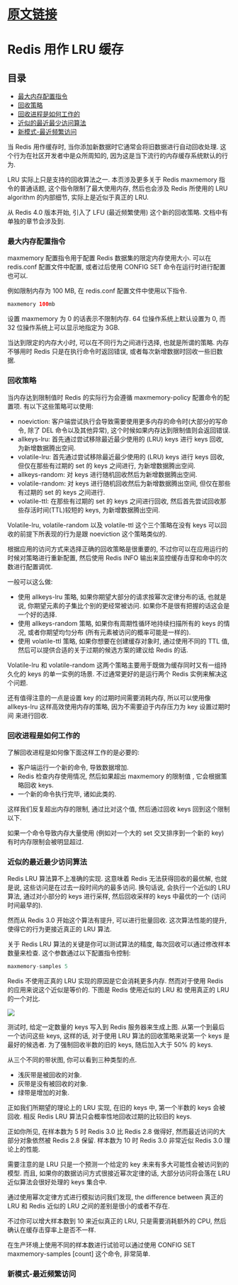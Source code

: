 # [原文链接](https://redis.io/topics/lru-cache#using-redis-as-an-lru-cache)

# Redis 用作 LRU 缓存
## 目录
* [最大内存配置指令](#最大内存配置指令)
* [回收策略](#回收策略)
* [回收进程是如何工作的](#回收进程是如何工作的)
* [近似的最近最少访问算法](#近似的最近最少访问算法)
* [新模式-最近频繁访问](#新模式-最近频繁访问)

当 Redis 用作缓存时, 当你添加新数据时它通常会将旧数据进行自动回收处理. 这个行为在社区开发者中是众所周知的, 因为这是当下流行的内存缓存系统默认的行为.

LRU 实际上只是支持的回收算法之一. 本页涉及更多关于 Redis maxmemory 指令的普通话题, 这个指令限制了最大使用内存, 然后也会涉及 Redis 所使用的 LRU algorithm 的内部细节, 实际上是近似于真正的 LRU.

从 Redis 4.0 版本开始, 引入了 LFU (最近频繁使用) 这个新的回收策略. 文档中有单独的章节会涉及到.

### 最大内存配置指令
maxmemory 配置指令用于配置 Redis 数据集的限定内存使用大小. 可以在 redis.conf 配置文件中配置, 或者过后使用 CONFIG SET 命令在运行时进行配置也可以.

例如限制内存为 100 MB, 在 redis.conf 配置文件中使用以下指令.
```Java
maxmemory 100mb
```

设置 maxmemory 为 0 的话表示不限制内存. 64 位操作系统上默认设置为 0, 而 32 位操作系统上可以显示地指定为 3GB.

当达到限定的内存大小时, 可以在不同行为之间进行选择, 也就是所谓的策略. 内存不够用时 Redis 只是在执行命令时返回错误, 或者每次新增数据时回收一些旧数据.

### 回收策略
当内存达到限制值时 Redis 的实际行为会遵循 maxmemory-policy 配置命令的配置项.
有以下这些策略可以使用:
* noeviction: 客户端尝试执行会导致需要使用更多内存的命令时(大部分的写命令, 除了 DEL 命令以及其他异常), 这个时候如果内存达到限制值则会返回错误.
* allkeys-lru: 首先通过尝试移除最近最少使用的 (LRU) keys 进行 keys 回收, 为新增数据腾出空间.
* volatile-lru: 首先通过尝试移除最近最少使用的 (LRU) keys 进行 keys 回收, 但仅在那些有过期的 set 的 keys 之间进行, 为新增数据腾出空间.
* allkeys-random: 对 keys 进行随机回收然后为新增数据腾出空间.
* volatile-random: 对 keys 进行随机回收然后为新增数据腾出空间, 但仅在那些有过期的 set 的 keys 之间进行.
* volatile-ttl: 在那些有过期的 set 的 keys 之间进行回收, 然后首先尝试回收那些存活时间(TTL)较短的 keys, 为新增数据腾出空间.

Volatile-lru, volatile-random 以及 volatile-ttl 这个三个策略在没有 keys 可以回收的前提下所表现的行为是跟 noeviction 这个策略类似的.

根据应用的访问方式来选择正确的回收策略是很重要的, 不过你可以在应用运行的时候对策略进行重新配置, 然后使用 Redis INFO 输出来监控缓存击穿和命中的次数进行配置调优.

一般可以这么做:

* 使用 allkeys-lru 策略, 如果你期望大部分的请求按幂次定律分布的话, 也就是说, 你期望元素的子集比个别的更经常被访问. 如果你不是很有把握的话这会是一个好的选择.
* 使用 allkeys-random 策略, 如果你有周期性循环地持续扫描所有的 keys 的情况, 或者你期望均匀分布 (所有元素被访问的概率可能是一样的).
* 使用 volatile-ttl 策略, 如果你想要在创建缓存对象时, 通过使用不同的 TTL 值, 然后可以提供合适的关于过期的候选方案的建议给 Redis 的话.

Volatile-lru 和 volatile-random 这两个策略主要用于既做为缓存同时又有一组持久化的 keys 的单一实例的场景. 不过通常更好的是运行两个 Redis 实例来解决这个问题.

还有值得注意的一点是设置 key 的过期时间需要消耗内存, 所以可以使用像 allkeys-lru 这样高效使用内存的策略, 因为不需要迫于内存压力为 key 设置过期时间 来进行回收.

### 回收进程是如何工作的
了解回收进程是如何像下面这样工作的是必要的:

* 客户端运行一个新的命令, 导致数据增加.
* Redis 检查内存使用情况, 然后如果超出 maxmemory 的限制值 , 它会根据策略回收 keys.
* 一个新的命令执行完毕, 诸如此类的.

这样我们反复超出内存的限制, 通过比对这个值, 然后通过回收 keys 回到这个限制以下.

如果一个命令导致内存大量使用 (例如对一个大的 set 交叉排序到一个新的 key) 有时内存限制会被明显超过.

### 近似的最近最少访问算法
Redis LRU 算法算不上准确的实现. 这意味着 Redis 无法获得回收的最优解, 也就是说, 这些访问是在过去一段时间内的最多访问. 换句话说, 会执行一个近似的 LRU 算法, 通过对小部分的 keys 进行采样, 然后回收采样的 keys 中最优的一个 (访问时间最早的).

然而从 Redis 3.0 开始这个算法有提升, 可以进行批量回收. 这次算法性能的提升, 使得它的行为更接近真正的 LRU 算法.

关于 Redis LRU 算法的关键是你可以测试算法的精度, 每次回收可以通过修改样本数量来检查. 这个参数通过以下配置指令控制:
```Java
maxmemory-samples 5
```
Redis 不使用正真的 LRU 实现的原因是它会消耗更多内存. 然而对于使用 Redis 的应用来说这个近似是等价的. 下图是 Redis 使用近似的 LRU 和 使用真正的 LRU 的一个对比.

![](https://redis.io/images/redisdoc/lru_comparison.png)

测试时, 给定一定数量的 keys 写入到 Redis 服务器来生成上图. 从第一个到最后一个访问这些 keys, 这样的话, 对于使用 LRU 算法的回收策略来说第一个 keys 是最好的候选者. 为了强制回收半数的旧的 keys, 随后加入大于 50% 的 keys.

从三个不同的带状图, 你可以看到三种类型的点.

* 浅灰带是被回收的对象.
* 灰带是没有被回收的对象.
* 绿带是增加的对象.

正如我们所期望的理论上的 LRU 实现, 在旧的 keys 中, 第一个半数的 keys 会被回收. 相反 Redis LRU 算法只会概率性地回收过期的比较旧的 keys.

正如你所见, 在样本数为 5 时 Redis 3.0 比 Redis 2.8 做得好, 然而最近访问的大部分对象依然被 Redis 2.8 保留. 样本数为 10 时 Redis 3.0 非常近似 Redis 3.0 理论上的性能.

需要注意的是 LRU 只是一个预测一个给定的 key 未来有多大可能性会被访问到的模型. 而且, 如果你的数据访问方式很接近幂次定律的话, 大部分访问将会落在  LRU 近似算法会很好处理的 keys 集合中.

通过使用幂次定律方式进行模拟访问我们发现, the difference between 真正的 LRU 和 Redis 近似的 LRU 之间的差别是很小的或者不存在.

不过你可以增大样本数到 10 来近似真正的 LRU, 只是需要消耗额外的 CPU, 然后确认在缓存击穿率上是否不一样.

在生产环境上使用不同的样本数进行试验可以通过使用 CONFIG SET maxmemory-samples [count] 这个命令, 非常简单.

### 新模式-最近频繁访问

